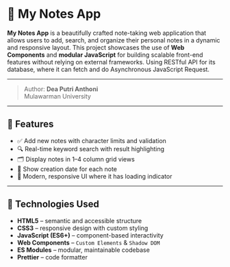 # 📝 My Notes App

**My Notes App** is a beautifully crafted note-taking web application that allows users to add, search, and organize their personal notes in a dynamic and responsive layout. This project showcases the use of **Web Components** and **modular JavaScript** for building scalable front-end features without relying on external frameworks. Using RESTful API for its database, where it can fetch and do Asynchronous JavaScript Request.

---

> Author: **Dea Putri Anthoni**  
> Mulawarman University

---

## 🚀 Features

- ✅ Add new notes with character limits and validation
- 🔍 Real-time keyword search with result highlighting
- 🗂️ Display notes in 1–4 column grid views
- 📅 Show creation date for each note
- 🎨 Modern, responsive UI where it has loading indicator

---

## 🧰 Technologies Used

- **HTML5** – semantic and accessible structure
- **CSS3** – responsive design with custom styling
- **JavaScript (ES6+)** – component-based interactivity
- **Web Components** – `Custom Elements` & `Shadow DOM`  
- **ES Modules** – modular, maintainable codebase
- **Prettier** – code formatter
